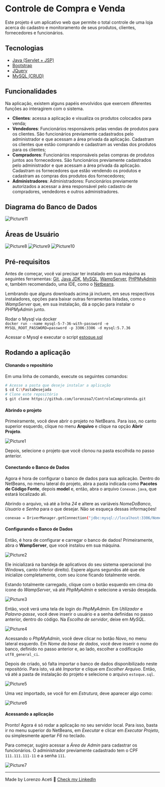 # Controle de Compra e Venda

Este projeto é um aplicativo web que permite o total controle de uma loja acerca do cadastro e monitoramento de seus produtos, clientes, fornecedores e funcionários.

## Tecnologias

- [Java (Servlet + JSP)](https://www.oracle.com/java/technologies/downloads/)
- [Bootstrap](https://getbootstrap.com/)
- [JQuery](https://jquery.com/)
- [MySQL (CRUD)](https://www.mysql.com/)

## Funcionalidades

Na aplicação, existem alguns papéis envolvidos que exercem diferentes funções ao interagirem com o sistema.

- **Clientes**: acessa a aplicação e visualiza os produtos colocados para venda;
- **Vendedores**: Funcionários responsáveis pelas vendas de produtos para os clientes. São funcionários previamente cadastrados pelo administrador e que acessam a área privada da aplicação. Cadastram os clientes que estão comprando e cadastram as vendas dos produtos para os clientes;
- **Compradores**: Funcionários responsáveis pelas compras de produtos juntos aos fornecedores. São funcionários previamente cadastrados pelo administrador e que acessam a área privada da aplicação. Cadastram os fornecedores que estão vendendo os produtos e cadastram as compras dos produtos dos fornecedores;
- **Administradores**: Administradores: Funcionários previamente autorizados a acessar a área responsável pelo cadastro de compradores, vendedores e outros administradores.

## Diagrama do Banco de Dados

![Picture11](/readme_media/picture11.jpg)

## Áreas de Usuário

![Picture8](/readme_media/picture8.jpg)
![Picture9](/readme_media/picture9.jpg)
![Picture10](/readme_media/picture10.jpg)

## Pré-requisitos

Antes de começar, você vai precisar ter instalado em sua máquina as seguintes ferramentas: [Git](https://git-scm.com), [Java JDK](https://www.oracle.com/java/technologies/downloads/), [MySQL](https://www.mysql.com/downloads/), [WampServer](https://www.wampserver.com/en/), [PHPMyAdmin](https://www.phpmyadmin.net/) e, também recomendado, uma IDE, como o [Netbeans](https://netbeans.apache.org/download/index.html).

Lembrando que alguns downloads acima já incluem, em seus respectivos instaladores, opções para baixar outras ferramentas listadas, como o *WampServer* que, em sua instalação, dá a opção para instalar o *PHPMyAdmin* junto.

Rodar o Mysql via docker   
`docker run --name mysql-5-7-36-with-password -e MYSQL_ROOT_PASSWORD=password -p 3306:3306 -d mysql:5.7.36` 

Acessar o Mysql e executar o script [estoque.sql](/estoque.sql)

## Rodando a aplicação

#### Clonando o repositório
Em uma linha de comando, execute os seguintes comandos:

```bash
# Acesse a pasta que deseje instalar a aplicação
$ cd C:\PastaDesejada
# Clone este repositório
$ git clone https://github.com/lorenzoa7/ControleCompraVenda.git
```
#### Abrindo o projeto

Primeiramente, você deve abrir o projeto no NetBeans. Para isso, no canto superior esquerdo, clique no menu **Arquivo** e clique na opção **Abrir Projeto**.

![Picture1](/readme_media/picture1.jpg)

Depois, selecione o projeto que você clonou na pasta escolhida no passo anterior.


#### Conectando o Banco de Dados

Agora é hora de configurar o banco de dados para sua aplicação. Dentro do NetBeans, no menu lateral do projeto, abra a pasta indicada como **Pacotes de Código Fonte**, depois **model** e, então, abra o arquivo `Conexao.java`, que estará localizado ali.

Abrindo o arquivo, vá até  a linha *24* e altere as variáveis *NomeDoBanco*, *Usuario* e *Senha* para o que desejar. Não se esqueça dessas informações!
```bash
conexao = DriverManager.getConnection("jdbc:mysql://localhost:3306/NomeDoBanco", "Usuario", "Senha");
```

#### Configurando o Banco de Dados

Então, é hora de configurar e carregar o banco de dados! Primeiramente, abra o **WampServer**, que você instalou em sua máquina.

![Picture2](/readme_media/picture2.jpg)

Ele inicializará na bandeja de aplicativos do seu sistema operacional (no Windows, canto inferior direito). Espere alguns segundos até que ele inicialize completamente, com seu ícone ficando totalmente verde.

Estando totalmente carregado, clique com o botão esquerdo em cima do ícone do *WampServer*, vá até *PhpMyAdmin* e selecione a versão desejada.

![Picture3](/readme_media/picture3.jpg)

Então, você verá uma tela de login do *PhpMyAdmin*. Em *Utilizador* e *Palavra-passe*, você deve inserir o usuário e a senha definidas no passo anterior, dentro do código. Na *Escolha de servidor*, deixe em *MySQL*.

![Picture4](/readme_media/picture4.jpg)

Acessando o *PhpMyAdmin*, você deve clicar no botão *Novo*, no menu lateral esquerdo. Em *Nome da base de dados*, você deve inserir o nome do banco, definido no passo anterior e, ao lado, escolher a codificação `utf8_general_ci`.

Depois de criado, só falta importar o banco de dados disponibilizado neste repositório. Para isto, vá até *Importar* e clique em *Escolher Arquivo*. Então, vá até a pasta de instalação do projeto e selecione o arquivo `estoque.sql`.

![Picture5](/readme_media/picture5.jpg)

Uma vez importado, se você for em *Estrutura*, deve aparecer algo como:

![Picture6](/readme_media/picture6.jpg)


#### Acessando a aplicação

Pronto! Agora é só rodar a aplicação no seu servidor local. Para isso, basta ir no menu superior do NetBeans, em *Executar* e clicar em *Executar Projeto*, ou simplesmente apertar *F6* no teclado.

Para começar, sugiro acessar a *Área de Admin* para cadastrar os funcionários. O administrador previamente cadastrado tem o CPF `111.111.111-11` e a senha `111`.

![Picture7](/readme_media/picture7.jpg)

---
Made by Lorenzo Aceti 👋 [Check my LinkedIn](https://www.linkedin.com/in/lorenzoaceti/) 